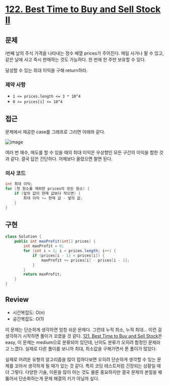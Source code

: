 
# **[122. Best Time to Buy and Sell Stock II](https://leetcode.com/problems/best-time-to-buy-and-sell-stock-ii/)**

## 문제

i번째 날의 주식 가격을 나타내는 정수 배열 prices가 주어진다. 매일 사거나 팔 수 있고, 같은 날에 사고 즉시 판매하는 것도 가능하다. 한 번에 한 주만 보유할 수 있다.

달성할 수 있는 최대 이익을 구해 return하라.

### 제약 사항

- `1 <= prices.length <= 3 * 10^4`
- `0 <= prices[i] <= 10^4`

## 접근

문제에서 제공한 case를 그래프로 그리면 아래와 같다.

![image](https://github.com/YJGwon/leetcode-top-interview-150/assets/89305335/0bdfbabf-d186-40c8-98ff-67247c611db7)

여러 번 매수, 매도를 할 수 있을 때의 최대 이익은 우상향인 모든 구간의 이익을 합한 것과 같다. 결국 답은 간단하다. 어제보다 올랐으면 팔면 된다.

### 의사 코드

```java
int 최대 이익;
for (첫 원소를 제외한 prices의 모든 원소) {
	if (앞의 값이 현재 값보다 작으면) {
		최대 이익 += 현재 값 - 앞의 값;
	}
}
```

## 구현

```java
class Solution {
    public int maxProfit(int[] prices) {
        int maxProfit = 0;
        for (int i = 1; i < prices.length; i++) {
            if (prices[i - 1] < prices[i]) {
                maxProfit += prices[i] - prices[i - 1];
            }
        }
        return maxProfit;
    }
}
```

## Review

- 시간복잡도: O(n)
- 공간복잡도: O(1)

이 문제는 단순하게 생각하면 엄청 쉬운 문제다. 그런데 누적 최소, 누적 최대… 이런 걸 생각하기 시작하면 풀이가 꼬였을 것 같다. [121. Best Time to Buy and Sell Stock](https://github.com/YJGwon/leetcode-top-interview-150/tree/main/0121-best-time-to-buy-and-sell-stock)은 easy, 이 문제는 medium으로 분류되어 있던데, 난이도 분류가 오히려 함정인 문제라고 느꼈다. 실제로 다른 풀이를 보니까 최대, 최소값을 구해가면서 푼 풀이가 많았다.

실제로 어려운 유형의 알고리즘을 많이 접하다보면 오히려 단순하게 생각할 수 있는 문제를 꼬아서 생각하게 될 때가 있는 것 같다. 특히 코딩 테스트처럼 긴장되는 상황일 때 더 그렇다. 다양한 기술, 이론을 많이 아는 것도 물론 중요하지만 결국 문제의 본질을 꿰뚫어서 단순화하는게 문제 해결의 키가 아닐까 싶다.

